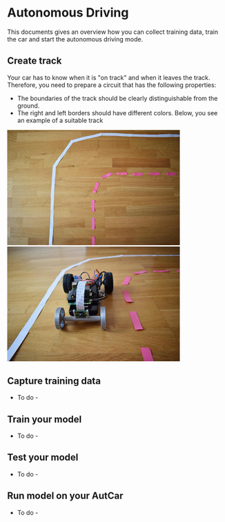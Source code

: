 # Autonomous Driving

This documents gives an overview how you can collect training data, train the car and start the autonomous driving mode.

## Create track

Your car has to know when it is "on track" and when it leaves the track. Therefore, you need to prepare a circuit that has the following properties:
- The boundaries of the track should be clearly distinguishable from the ground.
- The right and left borders should have different colors.
Below, you see an example of a suitable track
<img src="../images/C1.jpg" width="400">

<img src="../images/C2.jpg" width="400">

## Capture training data

- To do -

## Train your model

- To do -

## Test your model

- To do -

## Run model on your AutCar

- To do -

